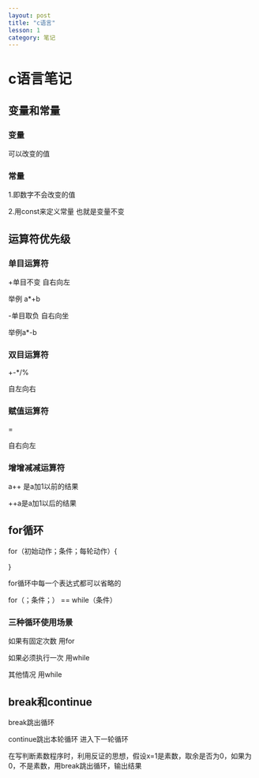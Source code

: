 ```yaml
---
layout: post
title: "c语言"
lesson: 1
category: 笔记
---
```


# c语言笔记

## 变量和常量

### 变量

可以改变的值

### 常量

1.即数字不会改变的值

2.用const来定义常量  也就是变量不变



## 运算符优先级

### 单目运算符

+单目不变 自右向左

举例 a*+b

-单目取负 自右向坐

举例a*-b

### 双目运算符

+-*/%

自左向右

### 赋值运算符

=

自右向左

### 增增减减运算符

a++ 是a加1以前的结果

++a是a加1以后的结果

## for循环 

for（初始动作；条件；每轮动作）{

}

for循环中每一个表达式都可以省略的

for（；条件；） == while（条件）

### 三种循环使用场景

如果有固定次数 用for

如果必须执行一次 用while

其他情况 用while

## break和continue

break跳出循环

continue跳出本轮循环 进入下一轮循环

在写判断素数程序时，利用反证的思想，假设x=1是素数，取余是否为0，如果为0，不是素数，用break跳出循环，输出结果
